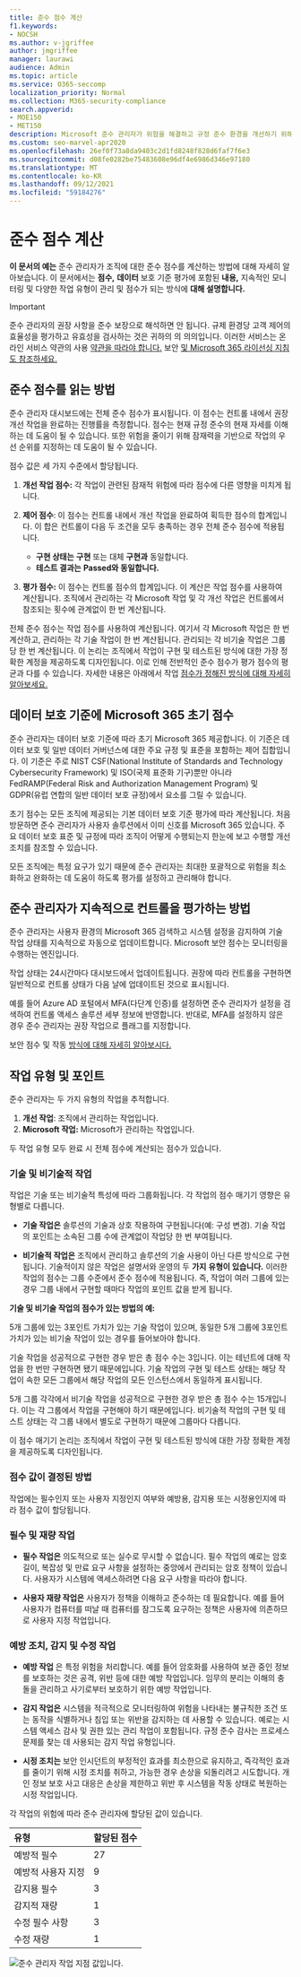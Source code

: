 ```yaml
---
title: 준수 점수 계산
f1.keywords:
- NOCSH
ms.author: v-jgriffee
author: jmgriffee
manager: laurawi
audience: Admin
ms.topic: article
ms.service: O365-seccomp
localization_priority: Normal
ms.collection: M365-security-compliance
search.appverid:
- MOE150
- MET150
description: Microsoft 준수 관리자가 위험을 해결하고 규정 준수 환경을 개선하기 위해 취한 조치를 기반으로 개인 설정된 점수를 계산하는 방법을 이해합니다.
ms.custom: seo-marvel-apr2020
ms.openlocfilehash: 26ef0f73a8da9403c2d1fd8248f828d6faf7f6e3
ms.sourcegitcommit: d08fe0282be75483608e96df4e6986d346e97180
ms.translationtype: MT
ms.contentlocale: ko-KR
ms.lasthandoff: 09/12/2021
ms.locfileid: "59184276"
---
```

# <a name="compliance-score-calculation"></a>준수 점수 계산

**이 문서의 예는** 준수 관리자가 조직에 대한 준수 점수를 계산하는 방법에 대해 자세히 알아보습니다. 이 문서에서는 **점수,** **데이터** 보호 기준 평가에 포함된 **내용,** 지속적인 모니터링 및 다양한 작업 유형이 관리 및 점수가 되는 방식에 **대해 설명합니다.**

> [!IMPORTANT]
> 준수 관리자의 권장 사항을 준수 보장으로 해석하면 안 됩니다. 규제 환경당 고객 제어의 효율성을 평가하고 유효성을 검사하는 것은 귀하의 의 의의입니다. 이러한 서비스는 온라인 서비스 약관의 사용 [약관을 따라야 합니다.](https://go.microsoft.com/fwlink/?linkid=2108910) 보안 [및 Microsoft 365 라이선싱 지침도 참조하세요.](/office365/servicedescriptions/microsoft-365-service-descriptions/microsoft-365-tenantlevel-services-licensing-guidance/microsoft-365-security-compliance-licensing-guidance)

## <a name="how-to-read-your-compliance-score"></a>준수 점수를 읽는 방법

준수 관리자 대시보드에는 전체 준수 점수가 표시됩니다. 이 점수는 컨트롤 내에서 권장 개선 작업을 완료하는 진행률을 측정합니다. 점수는 현재 규정 준수의 현재 자세를 이해하는 데 도움이 될 수 있습니다. 또한 위험을 줄이기 위해 잠재력을 기반으로 작업의 우선 순위를 지정하는 데 도움이 될 수 있습니다.

점수 값은 세 가지 수준에서 할당됩니다.

1. **개선 작업 점수:** 각 작업이 관련된 잠재적 위험에 따라 점수에 다른 영향을 미치게 됩니다.

2. **제어 점수**: 이 점수는 컨트롤 내에서 개선 작업을 완료하여 획득한 점수의 합계입니다. 이 합은 컨트롤이 다음 두 조건을 모두 충족하는 경우 전체 준수 점수에 적용됩니다.
    - **구현 상태는** **구현** 또는 대체 **구현과** 동일합니다.
    - **테스트 결과는** **Passed와 동일합니다.**

3. **평가 점수:** 이 점수는 컨트롤 점수의 합계입니다. 이 계산은 작업 점수를 사용하여 계산됩니다. 조직에서 관리하는 각 Microsoft 작업 및 각 개선 작업은 컨트롤에서 참조되는 횟수에 관계없이 한 번 계산됩니다.

전체 준수 점수는 작업 점수를 사용하여 계산됩니다. 여기서 각 Microsoft 작업은 한 번 계산하고, 관리하는 각 기술 작업이 한 번 계산됩니다. 관리되는 각 비기술 작업은 그룹당 한 번 계산됩니다. 이 논리는 조직에서 작업이 구현 및 테스트된 방식에 대한 가장 정확한 계정을 제공하도록 디자인됩니다. 이로 인해 전반적인 준수 점수가 평가 점수의 평균과 다를 수 있습니다. 자세한 내용은 아래에서 작업 [점수가 정해진 방식에 대해 자세히 알아보세요.](#action-types-and-points)

## <a name="initial-score-based-on-microsoft-365-data-protection-baseline"></a>데이터 보호 기준에 Microsoft 365 초기 점수
  
준수 관리자는 데이터 보호 기준에 따라 초기 Microsoft 365 제공합니다. 이 기준은 데이터 보호 및 일반 데이터 거버넌스에 대한 주요 규정 및 표준을 포함하는 제어 집합입니다. 이 기준은 주로 NIST CSF(National Institute of Standards and Technology Cybersecurity Framework) 및 ISO(국제 표준화 기구)뿐만 아니라 FedRAMP(Federal Risk and Authorization Management Program) 및 GDPR(유럽 연합의 일반 데이터 보호 규정)에서 요소를 그릴 수 있습니다.

초기 점수는 모든 조직에 제공되는 기본 데이터 보호 기준 평가에 따라 계산됩니다. 처음 방문하면 준수 관리자가 사용자 솔루션에서 이미 신호를 Microsoft 365 있습니다. 주요 데이터 보호 표준 및 규정에 따라 조직이 어떻게 수행되는지 한눈에 보고 수행할 개선 조치를 참조할 수 있습니다.

모든 조직에는 특정 요구가 있기 때문에 준수 관리자는 최대한 포괄적으로 위험을 최소화하고 완화하는 데 도움이 하도록 평가를 설정하고 관리해야 합니다.

## <a name="how-compliance-manager-continuously-assesses-controls"></a>준수 관리자가 지속적으로 컨트롤을 평가하는 방법

준수 관리자는 사용자 환경의 Microsoft 365 검색하고 시스템 설정을 감지하여 기술 작업 상태를 지속적으로 자동으로 업데이트합니다. Microsoft 보안 점수는 모니터링을 수행하는 엔진입니다.

작업 상태는 24시간마다 대시보드에서 업데이트됩니다. 권장에 따라 컨트롤을 구현하면 일반적으로 컨트롤 상태가 다음 날에 업데이트된 것으로 표시됩니다.

예를 들어 Azure AD 포털에서 MFA(다단계 인증)를 설정하면 준수 관리자가 설정을 검색하여 컨트롤 액세스 솔루션 세부 정보에 반영합니다. 반대로, MFA를 설정하지 않은 경우 준수 관리자는 권장 작업으로 플래그를 지정합니다.

보안 점수 및 작동 [방식에 대해 자세히 알아보시다.](../security/defender/microsoft-secure-score.md)
  
## <a name="action-types-and-points"></a>작업 유형 및 포인트

준수 관리자는 두 가지 유형의 작업을 추적합니다.

1. **개선 작업**: 조직에서 관리하는 작업입니다.
2. **Microsoft 작업:** Microsoft가 관리하는 작업입니다.

두 작업 유형 모두 완료 시 전체 점수에 계산되는 점수가 있습니다.

### <a name="technical-and-non-technical-actions"></a>기술 및 비기술적 작업

작업은 기술 또는 비기술적 특성에 따라 그룹화됩니다. 각 작업의 점수 매기기 영향은 유형별로 다릅니다.

- **기술 작업은** 솔루션의 기술과 상호 작용하여 구현됩니다(예: 구성 변경). 기술 작업의 포인트는 소속된 그룹 수에 관계없이 작업당 한 번 부여됩니다.

- **비기술적 작업은** 조직에서 관리하고 솔루션의 기술 사용이 아닌 다른 방식으로 구현됩니다. 기술적이지 않은 작업은 설명서와 운영의 두 **가지** **유형이 있습니다.** 이러한 작업의 점수는 그룹 수준에서 준수 점수에 적용됩니다. 즉, 작업이 여러 그룹에 있는 경우 그룹 내에서 구현할 때마다 작업의 포인트 값을 받게 됩니다.

**기술 및 비기술 작업의 점수가 있는 방법의 예:**

5개 그룹에 있는 3포인트 가치가 있는 기술 작업이 있으며, 동일한 5개 그룹에 3포인트 가치가 있는 비기술 작업이 있는 경우를 들어보아야 합니다.

기술 작업을 성공적으로 구현한 경우 받은 총 점수 수는 3입니다. 이는 테넌트에 대해 작업을 한 번만 구현하면 됐기 때문에입니다. 기술 작업의 구현 및 테스트 상태는 해당 작업이 속한 모든 그룹에서 해당 작업의 모든 인스턴스에서 동일하게 표시됩니다.

5개 그룹 각각에서 비기술 작업을 성공적으로 구현한 경우 받은 총 점수 수는 15개입니다. 이는 각 그룹에서 작업을 구현해야 하기 때문에입니다. 비기술적 작업의 구현 및 테스트 상태는 각 그룹 내에서 별도로 구현하기 때문에 그룹마다 다릅니다.

이 점수 매기기 논리는 조직에서 작업이 구현 및 테스트된 방식에 대한 가장 정확한 계정을 제공하도록 디자인됩니다.

### <a name="how-score-values-are-determined"></a>점수 값이 결정된 방법
 
작업에는 필수인지 또는 사용자 지정인지 여부와 예방용, 감지용 또는 시정용인지에 따라 점수 값이 할당됩니다.

### <a name="mandatory-and-discretionary-actions"></a>필수 및 재량 작업

 - **필수 작업은** 의도적으로 또는 실수로 무시할 수 없습니다. 필수 작업의 예로는 암호 길이, 복잡성 및 만료 요구 사항을 설정하는 중앙에서 관리되는 암호 정책이 있습니다. 사용자가 시스템에 액세스하려면 다음 요구 사항을 따라야 합니다.
  
 - **사용자 재량 작업은** 사용자가 정책을 이해하고 준수하는 데 필요합니다. 예를 들어 사용자가 컴퓨터를 떠날 때 컴퓨터를 잠그도록 요구하는 정책은 사용자에 의존하므로 사용자 지정 작업입니다.
  
### <a name="preventative-detective-and-corrective-actions"></a>예방 조치, 감지 및 수정 작업
  
 - **예방 작업** 은 특정 위험을 처리합니다. 예를 들어 암호화를 사용하여 보관 중인 정보를 보호하는 것은 공격, 위반 등에 대한 예방 작업입니다. 임무의 분리는 이해의 충돌을 관리하고 사기로부터 보호하기 위한 예방 작업입니다.
  
 - **감지 작업은** 시스템을 적극적으로 모니터링하여 위험을 나타내는 불규칙한 조건 또는 동작을 식별하거나 침입 또는 위반을 감지하는 데 사용할 수 있습니다. 예로는 시스템 액세스 감사 및 권한 있는 관리 작업이 포함됩니다. 규정 준수 감사는 프로세스 문제를 찾는 데 사용되는 감지 작업 유형입니다.
  
- **시정 조치는** 보안 인시던트의 부정적인 효과를 최소한으로 유지하고, 즉각적인 효과를 줄이기 위해 시정 조치를 취하고, 가능한 경우 손상을 되돌리려고 시도합니다. 개인 정보 보호 사고 대응은 손상을 제한하고 위반 후 시스템을 작동 상태로 복원하는 시정 작업입니다.
  
각 작업의 위험에 따라 준수 관리자에 할당된 값이 있습니다.

|**유형**|**할당된 점수**|
|:-----|:-----|
| 예방적 필수 | 27 |
| 예방적 사용자 지정 | 9  |
| 감지용 필수 | 3  |
| 감지적 재량 | 1 |
| 수정 필수 사항 | 3  |
| 수정 재량 | 1 |
  
![준수 관리자 작업 지점 값입니다.](../media/compliance-score-action-scoring.png "준수 관리자 작업 지점 값")